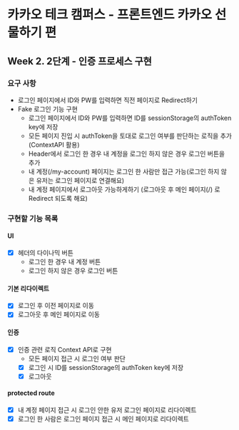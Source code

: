 # 카카오 테크 캠퍼스 - 프론트엔드 카카오 선물하기 편

## Week 2. 2단계 - 인증 프로세스 구현

### 요구 사항

- 로그인 페이지에서 ID와 PW를 입력하면 직전 페이지로 Redirect하기
- Fake 로그인 기능 구현
  - 로그인 페이지에서 ID와 PW를 입력하면 ID를 sessionStorage의 authToken key에 저장
  - 모든 페이지 진입 시 authToken을 토대로 로그인 여부를 판단하는 로직을 추가 (ContextAPI 활용)
  - Header에서 로그인 한 경우 내 계정을 로그인 하지 않은 경우 로그인 버튼을 추가
  - 내 계정(/my-account) 페이지는 로그인 한 사람만 접근 가능(로그인 하지 않은 유저는 로그인 페이지로 연결해요)
  - 내 계정 페이지에서 로그아웃 가능하게하기 (로그아웃 후 메인 페이지(/) 로 Redirect 되도록 해요)

### 구현할 기능 목록

#### UI

- [x] 헤더의 다이나믹 버튼
  - 로그인 한 경우 내 계정 버튼
  - 로그인 하지 않은 경우 로그인 버튼

#### 기본 리다이렉트

- [x] 로그인 후 이전 페이지로 이동
- [x] 로그아웃 후 메인 페이지로 이동

#### 인증

- [x] 인증 관련 로직 Context API로 구현
  - 모든 페이지 접근 시 로그인 여부 판단
  - [x] 로그인 시 ID를 sessionStorage의 authToken key에 저장
  - [x] 로그아웃

#### protected route

- [x] 내 계정 페이지 접근 시 로그인 안한 유저 로그인 페이지로 리다이렉트
- [x] 로그인 한 사람은 로그인 페이지 접근 시 메인 페이지로 리다이렉트
